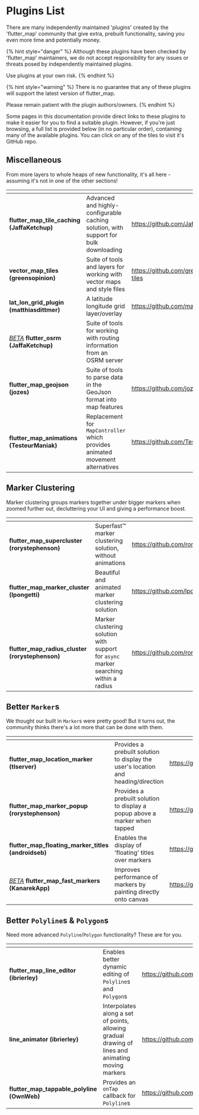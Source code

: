# Plugins List

There are many independently maintained 'plugins' created by the 'flutter\_map' community that give extra, prebuilt functionality, saving you even more time and potentially money.

{% hint style="danger" %}
Although these plugins have been checked by 'flutter\_map' maintainers, we do not accept responsibility for any issues or threats posed by independently maintained plugins.

Use plugins at your own risk.
{% endhint %}

{% hint style="warning" %}
There is no guarantee that any of these plugins will support the latest version of flutter\_map.

Please remain patient with the plugin authors/owners.
{% endhint %}

Some pages in this documentation provide direct links to these plugins to make it easier for you to find a suitable plugin. However, if you're just browsing, a full list is provided below (in no particular order), containing many of the available plugins. You can click on any of the tiles to visit it's GitHub repo.

## Miscellaneous

From more layers to whole heaps of new functionality, it's all here - assuming it's not in one of the other sections!

<table data-card-size="large" data-view="cards"><thead><tr><th></th><th></th><th data-hidden data-card-target data-type="content-ref"></th></tr></thead><tbody><tr><td><strong>flutter_map_tile_caching (JaffaKetchup)</strong></td><td>Advanced and highly-configurable caching solution, with support for bulk downloading</td><td><a href="https://github.com/JaffaKetchup/flutter_map_tile_caching">https://github.com/JaffaKetchup/flutter_map_tile_caching</a></td></tr><tr><td><strong>vector_map_tiles (greensopinion)</strong></td><td>Suite of tools and layers for working with vector maps and style files</td><td><a href="https://github.com/greensopinion/flutter-vector-map-tiles">https://github.com/greensopinion/flutter-vector-map-tiles</a></td></tr><tr><td><strong>lat_lon_grid_plugin (matthiasdittmer)</strong></td><td>A latitude longitude grid layer/overlay</td><td><a href="https://github.com/matthiasdittmer/lat_lon_grid_plugin">https://github.com/matthiasdittmer/lat_lon_grid_plugin</a></td></tr><tr><td><em></em><a data-footnote-ref href="#user-content-fn-1"><em>BETA</em></a> <strong>flutter_osrm (JaffaKetchup)</strong></td><td>Suite of tools for working with routing information from an OSRM server</td><td></td></tr><tr><td><strong>flutter_map_geojson (jozes)</strong></td><td>Suite of tools to parse data in the GeoJson format into map features</td><td><a href="https://github.com/jozes/flutter_map_geojson">https://github.com/jozes/flutter_map_geojson</a></td></tr><tr><td><strong>flutter_map_animations (TesteurManiak)</strong></td><td>Replacement for <code>MapController</code> which provides animated movement alternatives</td><td><a href="https://github.com/TesteurManiak/flutter_map_animations">https://github.com/TesteurManiak/flutter_map_animations</a></td></tr></tbody></table>

## Marker Clustering

Marker clustering groups markers together under bigger markers when zoomed further out, decluttering your UI and giving a performance boost.

<table data-card-size="large" data-view="cards"><thead><tr><th></th><th></th><th data-hidden data-card-target data-type="content-ref"></th></tr></thead><tbody><tr><td><strong>flutter_map_supercluster (rorystephenson)</strong></td><td>Superfast™ marker clustering solution, without animations</td><td><a href="https://github.com/rorystephenson/flutter_map_supercluster">https://github.com/rorystephenson/flutter_map_supercluster</a></td></tr><tr><td><strong>flutter_map_marker_cluster (lpongetti)</strong></td><td>Beautiful and animated marker clustering solution</td><td><a href="https://github.com/lpongetti/flutter_map_marker_cluster">https://github.com/lpongetti/flutter_map_marker_cluster</a></td></tr><tr><td><strong>flutter_map_radius_cluster (rorystephenson)</strong></td><td>Marker clustering solution with support for <code>async</code> marker searching within a radius</td><td><a href="https://github.com/rorystephenson/flutter_map_radius_cluster">https://github.com/rorystephenson/flutter_map_radius_cluster</a></td></tr></tbody></table>

## Better `Marker`s

We thought our built in `Marker`s were pretty good! But it turns out, the community thinks there's a lot more that can be done with them.

<table data-card-size="large" data-view="cards"><thead><tr><th></th><th></th><th data-hidden data-card-target data-type="content-ref"></th></tr></thead><tbody><tr><td><strong>flutter_map_location_marker (tlserver)</strong></td><td>Provides a prebuilt solution to display the user's location and heading/direction</td><td><a href="https://github.com/tlserver/flutter_map_location_marker">https://github.com/tlserver/flutter_map_location_marker</a></td></tr><tr><td><strong>flutter_map_marker_popup (rorystephenson)</strong></td><td>Provides a prebuilt solution to display a popup above a marker when tapped</td><td><a href="https://github.com/rorystephenson/flutter_map_marker_popup">https://github.com/rorystephenson/flutter_map_marker_popup</a></td></tr><tr><td><strong>flutter_map_floating_marker_titles (androidseb)</strong></td><td>Enables the display of 'floating' titles over markers</td><td><a href="https://github.com/androidseb/flutter_map_floating_marker_titles">https://github.com/androidseb/flutter_map_floating_marker_titles</a></td></tr><tr><td><em></em><a data-footnote-ref href="#user-content-fn-2"><em>BETA</em></a> <strong>flutter_map_fast_markers (KanarekApp)</strong></td><td>Improves performance of markers by painting directly onto canvas</td><td><a href="https://github.com/KanarekApp/flutter_map_fast_markers/tree/canary">https://github.com/KanarekApp/flutter_map_fast_markers/tree/canary</a></td></tr></tbody></table>

## Better `Polyline`s & `Polygon`s

Need more advanced `Polyline`/`Polygon` functionality? These are for you.

<table data-card-size="large" data-view="cards"><thead><tr><th></th><th></th><th data-hidden data-card-target data-type="content-ref"></th></tr></thead><tbody><tr><td><strong>flutter_map_line_editor (ibrierley)</strong></td><td>Enables better dynamic editing of <code>Polyline</code>s and <code>Polygon</code>s</td><td><a href="https://github.com/ibrierley/flutter_map_line_editor">https://github.com/ibrierley/flutter_map_line_editor</a></td></tr><tr><td><strong>line_animator (ibrierley)</strong></td><td>Interpolates along a set of points, allowing gradual drawing of lines and animating moving markers</td><td><a href="https://github.com/ibrierley/line_animator">https://github.com/ibrierley/line_animator</a></td></tr><tr><td><strong>flutter_map_tappable_polyline (OwnWeb)</strong></td><td>Provides an <code>onTap</code> callback for <code>Polyline</code>s</td><td><a href="https://github.com/OwnWeb/flutter_map_tappable_polyline">https://github.com/OwnWeb/flutter_map_tappable_polyline</a></td></tr></tbody></table>

[^1]: This plugin is not ready for production use, and is liable to breaking changes without major version increments!

[^2]: This plugin is not ready for production use, and is liable to breaking changes without major version increments!
